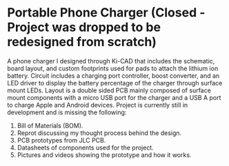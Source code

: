 # Portable Phone Charger (Closed - Project was dropped to be redesigned from scratch)
A phone charger I designed through Ki-CAD that includes the schematic, board layout, and custom footprints used for pads to attach the lithium ion battery. Circuit includes a charging port controller, boost converter, and an LED driver to display the battery percentage of the charger through surface mount LEDs. Layout is a double sided PCB mainly composed of surface mount components with a micro USB port for the charger and a USB A port to charge Apple and Android devices. Project is currently still in development and is missing the following:

1. Bill of Materials (BOM).
2. Reprot discussing my thought process behind the design.
3. PCB prototypes from JLC PCB.
4. Datasheets of components used for the project. 
5. Pictures and videos showing the prototype and how it works.
